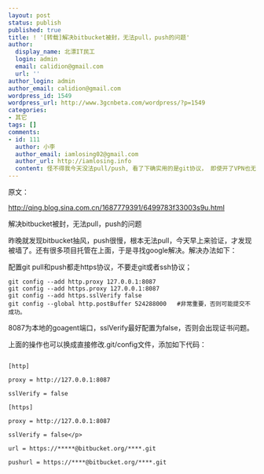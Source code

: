 ```yaml
---
layout: post
status: publish
published: true
title: ! '[转载]解决bitbucket被封，无法pull，push的问题'
author:
  display_name: 北漂IT民工
  login: admin
  email: calidion@gmail.com
  url: ''
author_login: admin
author_email: calidion@gmail.com
wordpress_id: 1549
wordpress_url: http://www.3gcnbeta.com/wordpress/?p=1549
categories:
- 其它
tags: []
comments:
- id: 111
  author: 小李
  author_email: iamlosing02@gmail.com
  author_url: http://iamlosing.info
  content: 怪不得我今天没法pull/push, 看了下确实用的是git协议， 即使开了VPN也无法提交，妹的。
---
```

原文：

http://qing.blog.sina.com.cn/1687779391/6499783f33003s9u.html

解决bitbucket被封，无法pull，push的问题

昨晚就发现bitbucket抽风，push很慢，根本无法pull，今天早上来验证，才发现被墙了。还有很多项目托管在上面，于是寻找google解决。解决办法如下：

配置git pull和push都走https协议，不要走git或者ssh协议；

```shell
git config --add http.proxy 127.0.0.1:8087
git config --add https.proxy 127.0.0.1:8087
git config --add https.sslVerify false
git config --global http.postBuffer 524288000   #非常重要，否则可能提交不成功。
```

8087为本地的goagent端口，sslVerify最好配置为false，否则会出现证书问题。

上面的操作也可以换成直接修改.git/config文件，添加如下代码：

```

[http]

proxy = http://127.0.0.1:8087

sslVerify = false

[https]

proxy = http://127.0.0.1:8087

sslVerify = false</p>

url = https://*****@bitbucket.org/****.git

pushurl = https://****@bitbucket.org/****.git
```